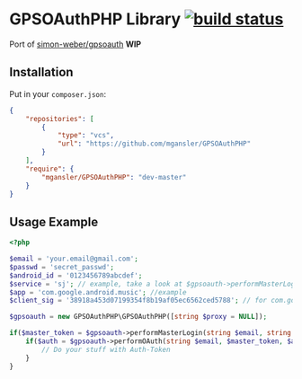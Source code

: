 # GPSOAuthPHP Library [![build status](https://gitlab.martingansler.de/ci/projects/1/status.png?ref=master)](https://gitlab.martingansler.de/ci/projects/1?ref=master)

Port of [simon-weber/gpsoauth](https://github.com/simon-weber/gpsoauth) **WIP**

## Installation

Put in your `composer.json`:

```JSON
{
    "repositories": [
        {
            "type": "vcs",
            "url": "https://github.com/mgansler/GPSOAuthPHP"
        }
    ],
    "require": {
        "mgansler/GPSOAuthPHP": "dev-master"
    }
}
```

## Usage Example

```PHP
<?php

$email = 'your.email@gmail.com';
$passwd = 'secret_passwd';
$android_id = '0123456789abcdef';
$service = 'sj'; // example, take a look at $gpsoauth->performMasterLogin()
$app = 'com.google.android.music'; //example
$client_sig = '38918a453d07199354f8b19af05ec6562ced5788'; // for com.google.android.music

$gpsoauth = new GPSOAuthPHP\GPSOAuthPHP([string $proxy = NULL]);

if($master_token = $gpsoauth->performMasterLogin(string $email, string $passwd, string $android_id)) {
    if($auth = $gpsoauth->performOAuth(string $email, $master_token, $android_id, string $service, string $app, $client_sig, [string $device_country='us', string $operatorCountry='us', string $lang='en', string $sdk_version=17])['Auth']) {
        // Do your stuff with Auth-Token
    }
}
```

